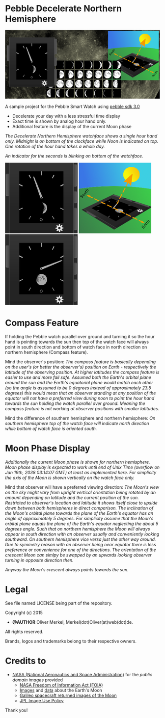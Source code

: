 Pebble Decelerate Northern Hemisphere
=====================================

![Marketing Banner](../res/decelerate720x320.png)

A sample project for the Pebble Smart Watch
using [pebble sdk 3.0](https://developer.getpebble.com/sdk)

* Decelerate your day with a less stressful time display
* Exact time is shown by analog hour hand only.
* Additional feature is the display of the current Moon phase

_The Decelerate Northern Hemisphere watchface shows a single hour hand only.
Midnight is on bottom of the clockface while Noon is indicated on top.
One rotation of the hour hand takes a whole day._

_An indicator for the seconds is blinking on bottom of the watchface._

![Watchface](../res/screenshot_watchface_1.png)
![Compass feature](../res/screenshot_compass_1.png)
![Just before full Moon](../res/screenshot_watchface_2.png)

# Compass Feature

If holding the Pebble watch parallel over ground and turning it so the
hour hand is pointing towards the sun then top of the watch face will
always point in south direction and bottom of watch face in north
direction on northern hemisphere (Compass feature).

Mind the observer's position: _The compass feature is
basically depending on the user's (or better the observer's)
position on Earth - respectively the latitude of
the observing position. At higher latitudes the compass feature
is easier to use and more fail safe. Assumed both the Earth's
orbital plane around the sun and the Earth's equatorial plane
would match each other (so the angle is assumed to be 0 degrees
instead of approximately 23.5 degrees) this would mean that
an observer standing at any position of the equator
will not have a preferred view during noon to point the hour hand
towards the sun holding the watch parallel over ground. Meaning the
compass feature is not working at observer positions with smaller
latitudes._

Mind the difference of southern hemisphere and northern hemisphere:
_On southern hemisphere top of the watch face will indicate north
direction while bottom of watch face is oriented south._ 

# Moon Phase Display

_Additionally the current Moon phase is shown for
northern hemisphere. Moon phase display is expected to work until end of
Unix Time (overflow on Jan 19th, 2038 03:14:07 GMT) at least as
implemented here. For simplicity the axis of the Moon is shown
vertically on the watch face only._

Mind that observer will have a preferred viewing direction:
_The Moon's view on the sky might vary from upright vertical
orientation being rotated by an amount depending on latitude
and the current position of the sun. Restricted to observer's
location and latitude it shows itself close to upside down
between both hemispheres in direct comparison. The
inclination of the Moon's orbital plane towards the
plane of the Earth's equator has an
angle of approximately 5 degrees. For
simplicity assume that the Moon's orbital
plane equals the plane of the Earth's equator
neglecting the about 5 degrees angle. Such that on northern
hemisphere the Moon will always appear in south direction with
an observer usually and conveniently looking southward. On
southern hemisphere vice versa just the other way around.
Due to symmetry reason with an observer being near equator
there is less preference or convenience for one of the
directions. The orientation of the crescent Moon can simlpy
be swapped by an upwards looking observer turning in opposite
direction then._

_Anyway the Moon's crescent always points towards the sun._

# Legal

See file named LICENSE being part of the repository.

Copyright (c) 2015

* __@AUTHOR__ Oliver Merkel, Merkel(dot)Oliver(at)web(dot)de.

All rights reserved.

Brands, logos and trademarks belong to their respective owners.

# Credits to

* [NASA (National Aeronautics and Space Administration)](http://www.nasa.gov) for the _public domain images_ provided
    * [NASA Freedom of Information Act (FOIA)](http://www.nasa.gov/FOIA/index.html)
    * [Images](http://moon.nasa.gov/images.cfm) and [data](http://www.nasa.gov/moon) about the Earth's Moon
    * [Galileo spacecraft returned images of the Moon](http://photojournal.jpl.nasa.gov/catalog/PIA00405)
    * [JPL Image Use Policy](http://www.jpl.nasa.gov/imagepolicy)

Thank you!
